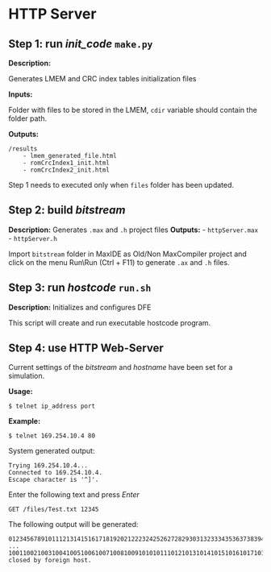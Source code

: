# HTTP Server

## **Step 1:** run *init_code* `make.py`

**Description:** 

Generates LMEM and CRC index tables initialization files

**Inputs:** 

Folder with files to be stored in the LMEM, `cdir` variable should contain the folder path.

**Outputs:** 

    /results
	    - lmem_generated_file.html
	    - romCrcIndex1_init.html
	    - romCrcIndex2_init.html

Step 1 needs to executed only when `files` folder has been updated. 

## **Step 2**: build *bitstream* 

**Description:** Generates `.max` and `.h` project files
**Outputs:** 
	- `httpServer.max`
	- `httpServer.h`

Import `bitstream` folder in MaxIDE as Old/Non MaxCompiler project and click on the menu Run\Run (Ctrl + F11) to generate `.ax` and `.h` files.

## **Step 3:** run *hostcode* `run.sh`

**Description:** Initializes and configures DFE 
	
This script will create and run executable hostcode program. 	

## **Step 4:** use HTTP Web-Server

Current settings of the *bitstream* and *hostname* have been set for a simulation.

**Usage:** 

    $ telnet ip_address port 

**Example:** 

    $ telnet 169.254.10.4 80

System generated output:

    Trying 169.254.10.4...
    Connected to 169.254.10.4.
    Escape character is '^]'.

Enter the following text and press *Enter*

    GET /files/Test.txt 12345

The following output will be generated:

    01234567891011121314151617181920212223242526272829303132333435363738394041424344
    ...
    10011002100310041005100610071008100910101011101210131014101510161017101810191020102110221023Connection closed by foreign host.
